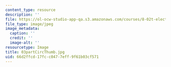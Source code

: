 ```yaml
---
content_type: resource
description: ''
file: https://ol-ocw-studio-app-qa.s3.amazonaws.com/courses/8-02t-electricity-and-magnetism-spring-2005/66d2ffcd17fcc0477eff9f61b03cf571_03partCircThumb.jpg
file_type: image/jpeg
image_metadata:
  caption: ''
  credit: ''
  image-alt: ''
resourcetype: Image
title: 03partCircThumb.jpg
uid: 66d2ffcd-17fc-c047-7eff-9f61b03cf571
---
```

